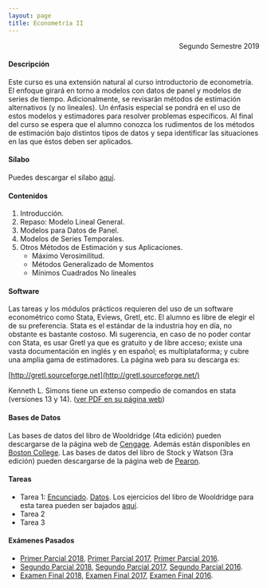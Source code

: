 ```yaml
---
layout: page
title: Econometría II
---
```


<div style="text-align: right"> Segundo Semestre 2019 </div>

#### Descripción

Este curso es una extensión natural al curso introductorio de econometría. El enfoque girará en torno a modelos con datos de panel y modelos de series de tiempo. Adicionalmente, se revisarán métodos de estimación alternativos (y no lineales). Un énfasis especial se pondrá en el uso de estos modelos y estimadores para resolver problemas específicos. Al final del curso se espera que el alumno conozca los rudimentos de los métodos de estimación bajo distintos tipos de datos y sepa identificar las situaciones en las que éstos deben ser aplicados.

#### Sílabo

Puedes descargar el sílabo [aquí](https://www.dropbox.com/s/cp57sceq788t2j0/Econometria_II_2019.pdf?raw=1).

#### Contenidos

1. Introducción.
2. Repaso: Modelo Lineal General.
3. Modelos para Datos de Panel.
4. Modelos de Series Temporales.
5. Otros Métodos de Estimación y sus Aplicaciones.
	- Máximo Verosimilitud.
	- Métodos Generalizado de Momentos
	- Mínimos Cuadrados No lineales

#### Software

Las tareas y los módulos prácticos requieren del uso de un software econométrico como Stata, Eviews, Gretl, etc. El alumno es libre de elegir el de su preferencia. Stata es el estándar de la industria hoy en día, no obstante es bastante costoso. Mi sugerencia, en caso de no poder contar con Stata, es usar Gretl ya que es gratuito y de libre acceso; existe una vasta documentación en inglés y en español; es multiplataforma; y cubre una amplia gama de estimadores. La página web para su descarga es:

[http://gretl.sourceforge.net](http://gretl.sourceforge.net/)

Kenneth L. Simons tiene un extenso compedio de comandos en stata (versiones 13 y 14). ([ver PDF en su página web](http://homepages.rpi.edu/~simonk/pdf/UsefulStataCommands.pdf))

#### Bases de Datos

Las bases de datos del libro de Wooldridge (4ta edición) pueden descargarse de la página web de [Cengage](http://www.cengage.com/cgi-wadsworth/course_products_wp.pl?fid=M20b&flag=student&product_isbn_issn=9780324581621&disciplinenumber=413). Además están disponibles en [Boston College](http://fmwww.bc.edu/gstat/examples/wooldridge/wooldridge.html).
Las bases de datos del libro de Stock y Watson (3ra edición) pueden descargarse de la página web de [Pearon](https://wps.pearsoned.com/aw_stock_ie_3/178/45691/11696965.cw/index.html).

#### Tareas

- Tarea 1: [Encunciado](https://www.dropbox.com/s/aeki8yd90yi0sdt/Tarea%201%20-%202019.pdf?dl=1). [Datos](Datos). Los ejercicios del libro de Wooldridge para esta tarea pueden ser bajados [aquí](https://www.dropbox.com/s/x1vvnk5rxtcgu9z/Wooldridge%20-%20Problemas.zip?dl=1).
- Tarea 2
- Tarea 3

#### Exámenes Pasados

- [Primer Parcial 2018](https://www.dropbox.com/s/vdyhcnz25qpk2zt/Primer%20Parcial%202018.pdf?dl=1), [Primer Parcial 2017](https://www.dropbox.com/s/y69k4zztmwowr40/Primer%20Parcial%202017.pdf?dl=1), [Primer Parcial 2016]().
- [Segundo Parcial 2018](https://www.dropbox.com/s/oezd8mmc0siq7gp/Segundo%20Parcial%202018.pdf?dl=1), [Segundo Parcial 2017](https://www.dropbox.com/s/x2hmr1nmcbuy89u/Segundo%20Parcial%202017.pdf?dl=1), [Segundo Parcial 2016](https://www.dropbox.com/s/rgt7sitzk3rnire/Segundo%20Parcial%202016.pdf?dl=1).
- [Examen Final 2018](https://www.dropbox.com/s/aek5uje2525w8eq/Examen%20Final%202018.pdf?dl=1), [Examen Final 2017](https://www.dropbox.com/s/rbnqeu3ectpo8s1/Examen%20Final%202017.pdf?dl=1), [Examen Final 2016](https://www.dropbox.com/s/t8mfre14m6ypq3k/Examen%20Final%202016.pdf?dl=1).
